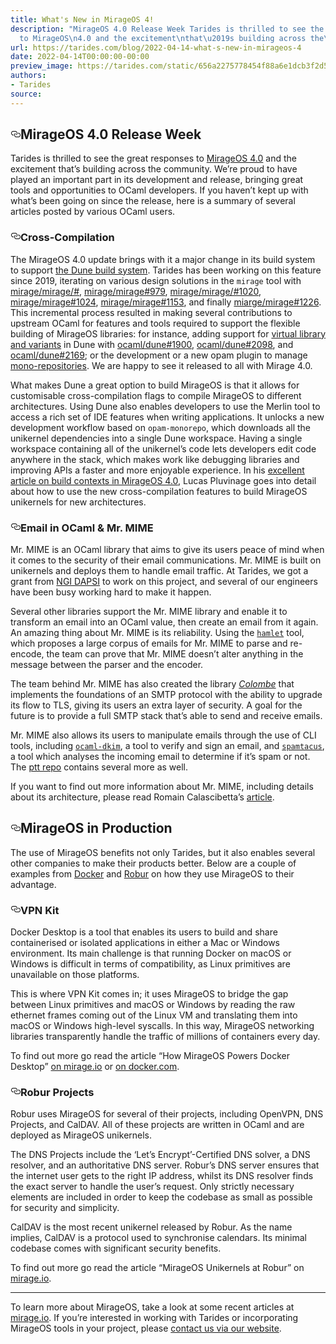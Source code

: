 ```yaml
---
title: What's New in MirageOS 4!
description: "MirageOS 4.0 Release Week Tarides is thrilled to see the great responses
  to MirageOS\n4.0 and the excitement\nthat\u2019s building across the\u2026"
url: https://tarides.com/blog/2022-04-14-what-s-new-in-mirageos-4
date: 2022-04-14T00:00:00-00:00
preview_image: https://tarides.com/static/656a2275778454f88a6e1dcb3f2d53cf/2070e/mirage2.jpg
authors:
- Tarides
source:
---
```


<h2 style="position:relative;"><a href="https://tarides.com/feed.xml#mirageos-40-release-week" aria-label="mirageos 40 release week permalink" class="anchor before"><svg aria-hidden="true" focusable="false" height="16" version="1.1" viewbox="0 0 16 16" width="16"><path fill-rule="evenodd" d="M4 9h1v1H4c-1.5 0-3-1.69-3-3.5S2.55 3 4 3h4c1.45 0 3 1.69 3 3.5 0 1.41-.91 2.72-2 3.25V8.59c.58-.45 1-1.27 1-2.09C10 5.22 8.98 4 8 4H4c-.98 0-2 1.22-2 2.5S3 9 4 9zm9-3h-1v1h1c1 0 2 1.22 2 2.5S13.98 12 13 12H9c-.98 0-2-1.22-2-2.5 0-.83.42-1.64 1-2.09V6.25c-1.09.53-2 1.84-2 3.25C6 11.31 7.55 13 9 13h4c1.45 0 3-1.69 3-3.5S14.5 6 13 6z"></path></svg></a>MirageOS 4.0 Release Week</h2>
<p>Tarides is thrilled to see the great responses to <a href="https://mirage.io/blog/announcing-mirage-40">MirageOS
4.0</a> and the excitement
that&rsquo;s building across the community. We&rsquo;re proud to have played an
important part in its development and release, bringing great tools
and opportunities to OCaml developers. If you haven&rsquo;t kept up with
what&rsquo;s been going on since the release, here is a summary of several
articles posted by various OCaml users.</p>
<h3 style="position:relative;"><a href="https://tarides.com/feed.xml#cross-compilation" aria-label="cross compilation permalink" class="anchor before"><svg aria-hidden="true" focusable="false" height="16" version="1.1" viewbox="0 0 16 16" width="16"><path fill-rule="evenodd" d="M4 9h1v1H4c-1.5 0-3-1.69-3-3.5S2.55 3 4 3h4c1.45 0 3 1.69 3 3.5 0 1.41-.91 2.72-2 3.25V8.59c.58-.45 1-1.27 1-2.09C10 5.22 8.98 4 8 4H4c-.98 0-2 1.22-2 2.5S3 9 4 9zm9-3h-1v1h1c1 0 2 1.22 2 2.5S13.98 12 13 12H9c-.98 0-2-1.22-2-2.5 0-.83.42-1.64 1-2.09V6.25c-1.09.53-2 1.84-2 3.25C6 11.31 7.55 13 9 13h4c1.45 0 3-1.69 3-3.5S14.5 6 13 6z"></path></svg></a>Cross-Compilation</h3>
<p>The MirageOS 4.0 update brings with it a major change in its build
system to support <a href="https://dune.build/">the Dune build system</a>.
Tarides has been working on this feature since 2019,
iterating on various design solutions in the <code>mirage</code> tool with
<a href="https://github.com/mirage/mirage/issues/969">mirage/mirage/#</a>,
<a href="https://github.com/mirage/mirage/pull/979">mirage/mirage#979</a>,
<a href="https://github.com/mirage/mirage/pull/1020">mirage/mirage/#1020</a>,
<a href="https://github.com/mirage/mirage/pull/1024">mirage/mirage#1024</a>,
<a href="https://github.com/mirage/mirage/pull/1153">mirage/mirage#1153</a>, and
finally <a href="https://github.com/mirage/mirage/pull/1226">miarge/mirage#1226</a>.
This incremental process resulted in making several contributions to
upstream OCaml for features and tools required to support
the flexible building of MirageOS libraries: for
instance, adding support for <a href="https://dune.readthedocs.io/en/stable/variants.html">virtual library and
variants</a> in Dune
with <a href="https://github.com/ocaml/dune/pull/1900">ocaml/dune#1900</a>,
<a href="https://github.com/ocaml/dune/pull/2098">ocaml/dune#2098</a>, and
<a href="https://github.com/ocaml/dune/pull/2169">ocaml/dune#2169</a>; or the
development or a new opam plugin to manage
<a href="https://github.com/ocamllabs/opam-monorepo">mono-repositories</a>. We
are happy to see it released to all with Mirage 4.0.</p>
<p>What makes Dune a great option to build MirageOS is that it allows for
customisable cross-compilation flags to compile MirageOS to different
architectures. Using Dune also enables developers to use the Merlin
tool to access a rich set of IDE features when writing
applications. It unlocks a new development workflow based on
<code>opam-monorepo</code>, which downloads all the unikernel dependencies into a
single Dune workspace. Having a single workspace containing all of the
unikernel&rsquo;s code lets developers edit code anywhere in the stack,
which makes work like debugging libraries and improving APIs a faster
and more enjoyable experience. In his <a href="https://mirage.io/blog/2022-03-30.cross-compilation">excellent article on build
contexts in MirageOS
4.0</a>, Lucas
Pluvinage goes into detail about how to use the new cross-compilation
features to build MirageOS unikernels for new architectures.</p>
<h3 style="position:relative;"><a href="https://tarides.com/feed.xml#email-in-ocaml--mr-mime" aria-label="email in ocaml  mr mime permalink" class="anchor before"><svg aria-hidden="true" focusable="false" height="16" version="1.1" viewbox="0 0 16 16" width="16"><path fill-rule="evenodd" d="M4 9h1v1H4c-1.5 0-3-1.69-3-3.5S2.55 3 4 3h4c1.45 0 3 1.69 3 3.5 0 1.41-.91 2.72-2 3.25V8.59c.58-.45 1-1.27 1-2.09C10 5.22 8.98 4 8 4H4c-.98 0-2 1.22-2 2.5S3 9 4 9zm9-3h-1v1h1c1 0 2 1.22 2 2.5S13.98 12 13 12H9c-.98 0-2-1.22-2-2.5 0-.83.42-1.64 1-2.09V6.25c-1.09.53-2 1.84-2 3.25C6 11.31 7.55 13 9 13h4c1.45 0 3-1.69 3-3.5S14.5 6 13 6z"></path></svg></a>Email in OCaml &amp; Mr. MIME</h3>
<p>Mr. MIME is an OCaml library that aims to give its users peace of mind
when it comes to the security of their email communications. Mr. MIME
is built on unikernels and deploys them to handle email traffic. At
Tarides, we got a grant from <a href="https://dapsi.ngi.eu/">NGI DAPSI</a> to
work on this project, and several of our engineers have been busy
working hard to make it happen.</p>
<p>Several other libraries support the Mr. MIME library and enable it to
transform an email into an OCaml value, then create an email from it
again. An amazing thing about Mr. MIME is its reliability. Using the
<a href="https://github.com/mirage/hamlet"><code>hamlet</code></a> tool, which proposes a
large corpus of emails for Mr. MIME to parse and re-encode, the team
can prove that Mr. MIME doesn&rsquo;t alter anything in the message between
the parser and the encoder.</p>
<p>The team behind Mr. MIME has also created the library
<em><a href="https://github.com/mirage/colombe">Colombe</a></em> that implements the
foundations of an SMTP protocol with the ability to upgrade its flow
to TLS, giving its users an extra layer of security. A goal for the
future is to provide a full SMTP stack that&rsquo;s able to send and receive
emails.</p>
<p>Mr. MIME also allows its users to manipulate emails through the use of
CLI tools, including
<a href="https://github.com/mirage/ocaml-dkim"><code>ocaml-dkim</code></a>, a tool to verify
and sign an email, and
<a href="https://github.com/mirage/spamtacus"><code>spamtacus</code></a>, a tool which
analyses the incoming email to determine if it&rsquo;s spam or not. The
<a href="https://github.com/mirage/ptt">ptt repo</a> contains several more as well.</p>
<p>If you want to find out more information about Mr. MIME, including
details about its architecture, please read Romain Calascibetta&rsquo;s
<a href="https://mirage.io/blog/2022-04-01-Mr-MIME">article</a>.</p>
<h2 style="position:relative;"><a href="https://tarides.com/feed.xml#mirageos-in-production" aria-label="mirageos in production permalink" class="anchor before"><svg aria-hidden="true" focusable="false" height="16" version="1.1" viewbox="0 0 16 16" width="16"><path fill-rule="evenodd" d="M4 9h1v1H4c-1.5 0-3-1.69-3-3.5S2.55 3 4 3h4c1.45 0 3 1.69 3 3.5 0 1.41-.91 2.72-2 3.25V8.59c.58-.45 1-1.27 1-2.09C10 5.22 8.98 4 8 4H4c-.98 0-2 1.22-2 2.5S3 9 4 9zm9-3h-1v1h1c1 0 2 1.22 2 2.5S13.98 12 13 12H9c-.98 0-2-1.22-2-2.5 0-.83.42-1.64 1-2.09V6.25c-1.09.53-2 1.84-2 3.25C6 11.31 7.55 13 9 13h4c1.45 0 3-1.69 3-3.5S14.5 6 13 6z"></path></svg></a>MirageOS in Production</h2>
<p>The use of MirageOS benefits not only Tarides, but it also enables
several other companies to make their products better. Below are a
couple of examples from <a href="https://docker.com">Docker</a> and
<a href="https://robur.coop">Robur</a> on how they use MirageOS to their
advantage.</p>
<h3 style="position:relative;"><a href="https://tarides.com/feed.xml#vpn-kit" aria-label="vpn kit permalink" class="anchor before"><svg aria-hidden="true" focusable="false" height="16" version="1.1" viewbox="0 0 16 16" width="16"><path fill-rule="evenodd" d="M4 9h1v1H4c-1.5 0-3-1.69-3-3.5S2.55 3 4 3h4c1.45 0 3 1.69 3 3.5 0 1.41-.91 2.72-2 3.25V8.59c.58-.45 1-1.27 1-2.09C10 5.22 8.98 4 8 4H4c-.98 0-2 1.22-2 2.5S3 9 4 9zm9-3h-1v1h1c1 0 2 1.22 2 2.5S13.98 12 13 12H9c-.98 0-2-1.22-2-2.5 0-.83.42-1.64 1-2.09V6.25c-1.09.53-2 1.84-2 3.25C6 11.31 7.55 13 9 13h4c1.45 0 3-1.69 3-3.5S14.5 6 13 6z"></path></svg></a>VPN Kit</h3>
<p>Docker Desktop is a tool that enables its users to build and share
containerised or isolated applications in either a Mac or Windows
environment. Its main challenge is that running Docker on macOS or
Windows is difficult in terms of compatibility, as Linux primitives
are unavailable on those platforms.</p>
<p>This is where VPN Kit comes in; it uses MirageOS to bridge the gap
between Linux primitives and macOS or Windows by reading the raw
ethernet frames coming out of the Linux VM and translating them into
macOS or Windows high-level syscalls. In this way, MirageOS networking
libraries transparently handle the traffic of millions of containers
every day.</p>
<p>To find out more go read the article &ldquo;How MirageOS Powers Docker
Desktop&rdquo; <a href="https://mirage.io/blog/2022-04-06.vpnkit">on mirage.io</a>
or
<a href="https://www.docker.com/blog/how-docker-desktop-networking-works-under-the-hood/">on docker.com</a>.</p>
<h3 style="position:relative;"><a href="https://tarides.com/feed.xml#robur-projects" aria-label="robur projects permalink" class="anchor before"><svg aria-hidden="true" focusable="false" height="16" version="1.1" viewbox="0 0 16 16" width="16"><path fill-rule="evenodd" d="M4 9h1v1H4c-1.5 0-3-1.69-3-3.5S2.55 3 4 3h4c1.45 0 3 1.69 3 3.5 0 1.41-.91 2.72-2 3.25V8.59c.58-.45 1-1.27 1-2.09C10 5.22 8.98 4 8 4H4c-.98 0-2 1.22-2 2.5S3 9 4 9zm9-3h-1v1h1c1 0 2 1.22 2 2.5S13.98 12 13 12H9c-.98 0-2-1.22-2-2.5 0-.83.42-1.64 1-2.09V6.25c-1.09.53-2 1.84-2 3.25C6 11.31 7.55 13 9 13h4c1.45 0 3-1.69 3-3.5S14.5 6 13 6z"></path></svg></a>Robur Projects</h3>
<p>Robur uses MirageOS for several of their projects, including OpenVPN,
DNS Projects, and CalDAV. All of these projects are written in OCaml
and are deployed as MirageOS unikernels.</p>
<p>The DNS Projects include the &lsquo;Let&rsquo;s Encrypt&rsquo;-Certified DNS solver, a
DNS resolver, and an authoritative DNS server. Robur&rsquo;s DNS server
ensures that the internet user gets to the right IP address, whilst
its DNS resolver finds the exact server to handle the user&rsquo;s
request. Only strictly necessary elements are included in order to
keep the codebase as small as possible for security and
simplicity.</p>
<p>CalDAV is the most recent unikernel released by Robur. As the name
implies, CalDAV is a protocol used to synchronise calendars.
Its minimal codebase comes with significant security benefits.</p>
<p>To find out more go read the article &ldquo;MirageOS Unikernels at Robur&rdquo; on
<a href="https://mirage.io/blog/2022-04-08.robur">mirage.io</a>.</p>
<hr/>
<p>To learn more about MirageOS, take a look at some recent articles at
<a href="https://mirage.io">mirage.io</a>.
If you&rsquo;re interested in working with Tarides or
incorporating MirageOS tools in your project, please <a href="https://tarides.com/company">contact us via
our website</a>.</p>
